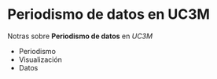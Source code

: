 # Periodismo de datos en UC3M

Notras sobre **Periodismo de datos** en *UC3M*
- Periodismo
- Visualización
- Datos
